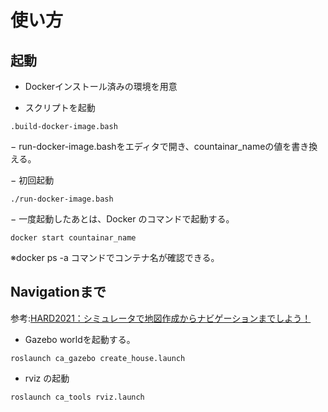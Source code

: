 # 使い方

## 起動

- Dockerインストール済みの環境を用意

- スクリプトを起動
``` 
.build-docker-image.bash
```

− run-docker-image.bashをエディタで開き、countainar_nameの値を書き換える。

− 初回起動
``` 
./run-docker-image.bash
```

− 一度起動したあとは、Docker のコマンドで起動する。

```
docker start countainar_name
```

※docker ps -a コマンドでコンテナ名が確認できる。

## Navigationまで

参考:[HARD2021：シミュレータで地図作成からナビゲーションまでしよう！](https://demura.net/robot/hard/20061.html)

- Gazebo worldを起動する。

```
roslaunch ca_gazebo create_house.launch
```

- rviz の起動
```
roslaunch ca_tools rviz.launch
```
